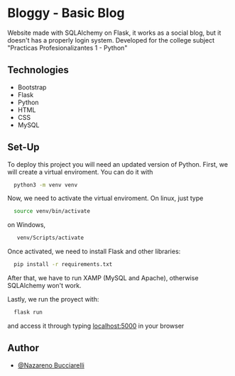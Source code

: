 
# Bloggy - Basic Blog

Website made with SQLAlchemy on Flask, it works as a social blog, but it doesn't has a properly login system. Developed for the college subject "Practicas Profesionalizantes 1 - Python"

## Technologies

 - Bootstrap
 - Flask
 - Python
 - HTML
 - CSS
 - MySQL

## Set-Up

To deploy this project you will need an updated version of Python.
First, we will create a virtual enviroment. You can do it with
```bash
  python3 -m venv venv
```
Now, we need to activate the virtual enviroment.
On linux, just type
```bash
  source venv/bin/activate
```
on Windows,
```bash
   venv/Scripts/activate
```
Once activated, we need to install Flask and other libraries:

```bash
  pip install -r requirements.txt
```
After that, we have to run XAMP (MySQL and Apache), otherwise SQLAlchemy won't work.

Lastly, we run the proyect with:
```bash
  flask run
```

and access it through typing [localhost:5000](http://localhost:5000/) in your browser


## Author

- [@Nazareno Bucciarelli](https://github.com/nazabucciarelliITEC)
